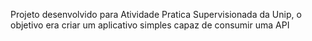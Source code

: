 Projeto desenvolvido para Atividade Pratica Supervisionada da Unip, o objetivo era criar um aplicativo simples capaz de consumir uma API
